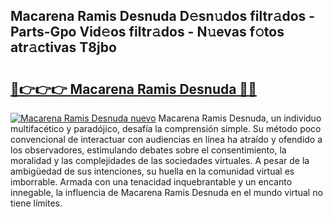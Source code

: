 ## Macarena Ramis Desnuda D𝚎sn𝚞dos filtr𝚊dos - Parts-Gpo Vid𝚎os filtr𝚊dos - N𝚞evas f𝚘tos atr𝚊ctivas T8jbo

# <h2><a href="http://mb645hl.tromn.icu/?c=Macarena+Ramis+Desnuda">🔗👉👉👉 Macarena Ramis Desnuda 🔗🔗</a></h2>

[![Macarena Ramis Desnuda nuevo](https://i.imgur.com/pEAQMta.gif)](http://mb645hl.tromn.icu/?c=Macarena+Ramis+Desnuda)
Macarena Ramis Desnuda, un individuo multifacético y paradójico, desafía la comprensión simple. Su método poco convencional de interactuar con audiencias en línea ha atraído y ofendido a los observadores, estimulando debates sobre el consentimiento, la moralidad y las complejidades de las sociedades virtuales. A pesar de la ambigüedad de sus intenciones, su huella en la comunidad virtual es imborrable. Armada con una tenacidad inquebrantable y un encanto innegable, la influencia de Macarena Ramis Desnuda en el mundo virtual no tiene límites.

